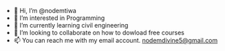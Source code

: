- 👋 Hi, I’m @nodemtiwa
- 👀 I’m interested in Programming
- 🌱 I’m currently learning civil engineering
- 💞️ I’m looking to collaborate on how to dowload free courses
- 📫 You can reach me with my email account. nodemdivine5@gmail.com

<!---
nodemtiwa/nodemtiwa is a ✨ special ✨ repository because its `README.md` (this file) appears on your GitHub profile.
You can click the Preview link to take a look at your changes.
--->

